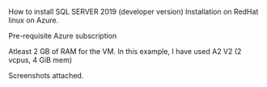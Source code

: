 How to install SQL SERVER 2019 (developer version) Installation on RedHat linux on Azure.

Pre-requisite
 Azure subscription
 
Atleast 2 GB of RAM for the VM. In this example, I have used A2 V2 (2 vcpus, 4 GiB mem)

Screenshots attached.
